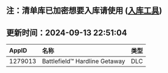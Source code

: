 ## 注：清单库已加密想要入库请使用 ([入库工具](https://github.com/BlankTMing/ManifestAutoUpdate/releases))

## 更新时间：2024-09-13 22:51:04
| AppID | 名称 | 类型  |
| :-------------------- | :----------------------------- | :----------- |
| 1279013 | Battlefield™ Hardline Getaway| DLC |
